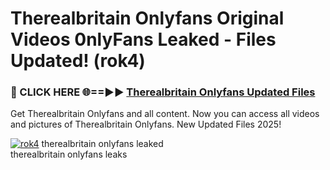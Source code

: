# Therealbritain Onlyfans Original Videos 0nlyFans Leaked - Files Updated! (rok4)

<h3>🔴 CLICK HERE 🌐==►► <a href="https://tinyurl.com/2wckxsce" rel="nofollow">Therealbritain Onlyfans Updated Files</a></h3>

Get Therealbritain Onlyfans and all content. Now you can access all videos and pictures of Therealbritain Onlyfans. New Updated Files 2025!

[![rok4](https://i.imgur.com/AFduVYN.gif)](https://tinyurl.com/2wckxsce)
therealbritain onlyfans leaked<br>
therealbritain onlyfans leaks